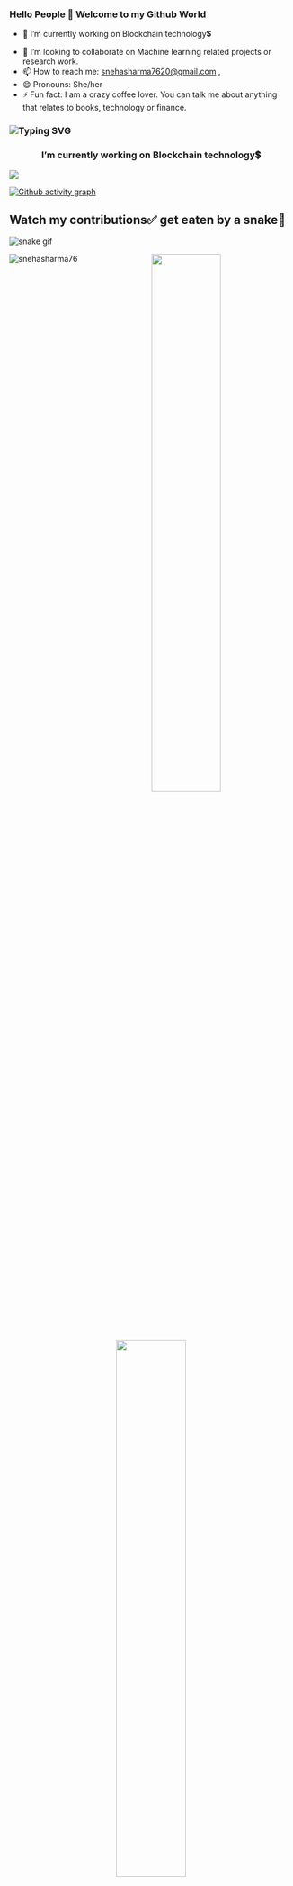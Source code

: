 ### Hello People 👋 Welcome to my Github World

<!--
**snehasharma76/snehasharma76** is a ✨ _special_ ✨ repository because its `README.md` (this file) appears on your GitHub profile.

Here are some ideas to get you started: -->

- 🔭 I’m currently working on Blockchain technology💲
<!-- 🌱 I’m learning everyday:)-->
- 👯 I’m looking to collaborate on Machine learning related projects or research work.
- 📫 How to reach me: snehasharma7620@gmail.com , 
- 😄 Pronouns: She/her
- ⚡ Fun fact: I am a crazy coffee lover. You can talk me about anything that relates to books, technology or finance.
### ![Typing SVG](https://readme-typing-svg.herokuapp.com?font=Montserrat&color=edf4f7&vCenter=true&color=green&lines=Hey+👋,+I'm+Sneha)
<h3 align="center">I’m currently working on Blockchain technology💲 </h3>


![](https://komarev.com/ghpvc/?username=snehasharma76&color=blueviolet&style=flat)

[![Github activity graph](https://activity-graph.herokuapp.com/graph?username=snehasharma76&theme=react-dark&hide_border=true&color=BDDFFF&line=6E93B5&point=BDDFFF)](https://git.io/akshay2211&hide_border=true)

 ## Watch my contributions✅ get eaten by a snake🐍
![snake gif](https://github.com/snehasharma76/snehasharma76/blob/output/github-contribution-grid-snake.svg)

<p>
  <img align="left" src="https://github-readme-stats.vercel.app/api/top-langs?username=snehasharma76&theme=prussian&show_icons=true&count_private=true&hide_border=true" alt="snehasharma76" />
</p>

<p align="center">
  <img width="49.5%" src="https://github-readme-stats.vercel.app/api/?username=snehasharma76&theme=prussian&show_icons=true&count_private=true&hide_border=true" />
    <img width="49.5%" src="http://github-readme-streak-stats.herokuapp.com?user=snehasharma76&theme=prussian&hide_border=true" />
</p>




<h3>Up for Virtual Coffee and Conversation Connect with me on: </h3>
<p align="center">

<a href = "https://www.linkedin.com/in/snehasharma76/"><img src="https://img.icons8.com/fluent/48/000000/linkedin.png"/></a>
<a href = "https://twitter.com/audaciousSneha"><img src="https://img.icons8.com/fluent/48/000000/twitter.png"/></a>
<!--<a href = "https://www.instagram.com/anshuladitya_/"><img src="https://img.icons8.com/fluent/48/000000/instagram-new.png"/></a> -->

</p>

